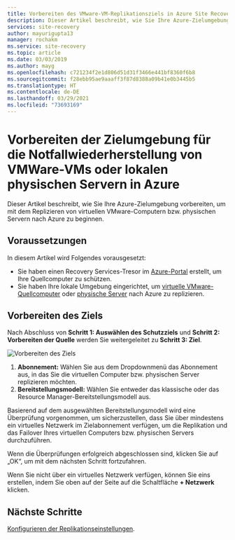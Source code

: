 ```yaml
---
title: Vorbereiten des VMware-VM-Replikationsziels in Azure Site Recovery
description: Dieser Artikel beschreibt, wie Sie Ihre Azure-Zielumgebung für das Replizieren von virtuellen VMware-Computern nach Azure vorbereiten.
services: site-recovery
author: mayurigupta13
manager: rochakm
ms.service: site-recovery
ms.topic: article
ms.date: 03/03/2019
ms.author: mayg
ms.openlocfilehash: c721234f2e1d806d51d31f3466e441bf8360f6b8
ms.sourcegitcommit: f28ebb95ae9aaaff3f87d8388a09b41e0b3445b5
ms.translationtype: HT
ms.contentlocale: de-DE
ms.lasthandoff: 03/29/2021
ms.locfileid: "73693169"
---
```

# <a name="prepare-the-target-environment-for-disaster-recovery-of-vmware-vms-or-physical-servers-to-azure"></a>Vorbereiten der Zielumgebung für die Notfallwiederherstellung von VMWare-VMs oder lokalen physischen Servern in Azure

Dieser Artikel beschreibt, wie Sie Ihre Azure-Zielumgebung vorbereiten, um mit dem Replizieren von virtuellen VMware-Computern bzw. physischen Servern nach Azure zu beginnen.

## <a name="prerequisites"></a>Voraussetzungen

In diesem Artikel wird Folgendes vorausgesetzt:
- Sie haben einen Recovery Services-Tresor im [Azure-Portal](https://portal.azure.com "Azure-Portal") erstellt, um Ihre Quellcomputer zu schützen.
- Sie haben Ihre lokale Umgebung eingerichtet, um [virtuelle VMware-Quellcomputer](vmware-azure-set-up-source.md) oder [physische Server](physical-azure-set-up-source.md) nach Azure zu replizieren.

## <a name="prepare-target"></a>Vorbereiten des Ziels

Nach Abschluss von **Schritt 1: Auswählen des Schutzziels** und **Schritt 2: Vorbereiten der Quelle** werden Sie weitergeleitet zu **Schritt 3: Ziel**.

![Vorbereiten des Ziels](./media/vmware-azure-set-up-target/prepare-target-vmware-to-azure.png)

1. **Abonnement:** Wählen Sie aus dem Dropdownmenü das Abonnement aus, in das Sie die virtuellen Computer bzw. physischen Server replizieren möchten.
2. **Bereitstellungsmodell:** Wählen Sie entweder das klassische oder das Resource Manager-Bereitstellungsmodell aus.

Basierend auf dem ausgewählten Bereitstellungsmodell wird eine Überprüfung vorgenommen, um sicherzustellen, dass Sie über mindestens ein virtuelles Netzwerk im Zielabonnement verfügen, um die Replikation und das Failover Ihres virtuellen Computers bzw. physischen Servers durchzuführen.

Wenn die Überprüfungen erfolgreich abgeschlossen sind, klicken Sie auf „OK“, um mit dem nächsten Schritt fortzufahren.

Wenn Sie nicht über ein virtuelles Netzwerk verfügen, können Sie eins erstellen, indem Sie oben auf der Seite auf die Schaltfläche **+ Netzwerk** klicken.

## <a name="next-steps"></a>Nächste Schritte
[Konfigurieren der Replikationseinstellungen](vmware-azure-set-up-replication.md).

